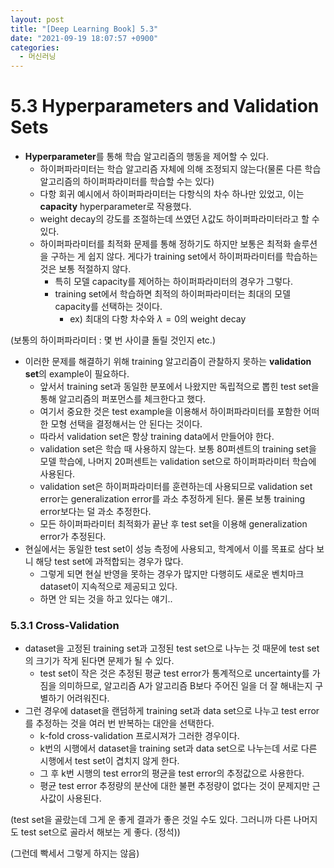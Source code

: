 ```yaml
---
layout: post
title: "[Deep Learning Book] 5.3"
date: "2021-09-19 18:07:57 +0900"
categories:
  - 머신러닝
---
```

# 5\.3 Hyperparameters and Validation Sets


- **Hyperparameter**를 통해 학습 알고리즘의
 행동을 제어할 수 있다.
	- 하이퍼파라미터는 학습 알고리즘 자체에 의해 조정되지
	 않는다(물론 다른 학습 알고리즘의 하이퍼파라미터를
	 학습할 수는 있다)
	- 다항 회귀 예시에서 하이퍼파라미터는 다항식의 차수
	 하나만 있었고, 이는
	 **capacity** hyperparameter로 작용했다.
	- weight decay의 강도를 조절하는데 쓰였던 $\lambda$값도
	 하이퍼파라미터라고 할 수 있다.
	- 하이퍼파라미터를 최적화 문제를 통해 정하기도 하지만
	 보통은 최적화 솔루션을 구하는 게 쉽지 않다. 게다가
	 training set에서 하이퍼파라미터를 학습하는 것은 보통
	 적절하지 않다.
		- 특히 모델 capacity를 제어하는 하이퍼파라미터의
		 경우가 그렇다.
		- training set에서 학습하면 최적의 하이퍼파라미터는
		 최대의 모델 capacity를 선택하는 것이다.
			- ex) 최대의 다항 차수와 $\lambda = 0$의 weight
			 decay


(보통의 하이퍼파라미터 : 몇 번 사이클 돌릴 것인지 etc.)


- 이러한 문제를 해결하기 위해 training 알고리즘이 관찰하지
 못하는 **validation set**의 example이
 필요하다.
	- 앞서서 training set과 동일한 분포에서 나왔지만
	 독립적으로 뽑힌 test set을 통해 알고리즘의 퍼포먼스를
	 체크한다고 했다.
	- 여기서 중요한 것은 test example을 이용해서
	 하이퍼파라미터를 포함한 어떠한 모형 선택을 결정해서는
	 안 된다는 것이다.
	- 따라서 validation set은 항상 training data에서
	 만들어야 한다.
	- validation set은 학습 때 사용하지 않는다. 보통
	 80퍼센트의 training set을 모델 학습에, 나머지
	 20퍼센트는 validation set으로 하이퍼파라미터 학습에
	 사용된다.
	- validation set은 하이퍼파라미터를 훈련하는데
	 사용되므로 validation set error는 generalization
	 error를 과소 추정하게 된다. 물론 보통 training
	 error보다는 덜 과소 추정한다.
	- 모든 하이퍼파라미터 최적화가 끝난 후 test set을 이용해
	 generalization error가 추정된다.
- 현실에서는 동일한 test set이 성능 측정에 사용되고,
 학계에서 이를 목표로 삼다 보니 해당 test set에 과적합되는
 경우가 많다.
	- 그렇게 되면 현실 반영을 못하는 경우가 많지만 다행히도
	 새로운 벤치마크 dataset이 지속적으로 제공되고 있다.
	- 하면 안 되는 것을 하고 있다는 얘기..


### 5\.3\.1 Cross\-Validation


- dataset을 고정된 training set과 고정된 test set으로 나누는
 것 때문에 test set의 크기가 작게 된다면 문제가 될 수 있다.
	- test set이 작은 것은 추정된 평균 test error가
	 통계적으로 uncertainty를 가짐을 의미하므로, 알고리즘
	 A가 알고리즘 B보다 주어진 일을 더 잘 해내는지 구별하기
	 어려워진다.
- 그런 경우에 dataset을 랜덤하게 training set과 data set으로
 나누고 test error를 추정하는 것을 여러 번 반복하는 대안을
 선택한다.
	- k\-fold cross\-validation 프로시져가 그러한 경우이다.
	- k번의 시행에서 dataset을 training set과 data set으로
	 나누는데 서로 다른 시행에서 test set이 겹치지 않게
	 한다.
	- 그 후 k번 시행의 test error의 평균을 test error의
	 추정값으로 사용한다.
	- 평균 test error 추정량의 분산에 대한 불편 추정량이
	 없다는 것이 문제지만 근사값이 사용된다.



 (test set을 골랐는데 그게 운 좋게 결과가 좋은 것일 수도
 있다. 그러니까 다른 나머지도 test set으로 골라서 해보는 게
 좋다. (정석))
 


(그런데 빡세서 그렇게 하지는 않음)
